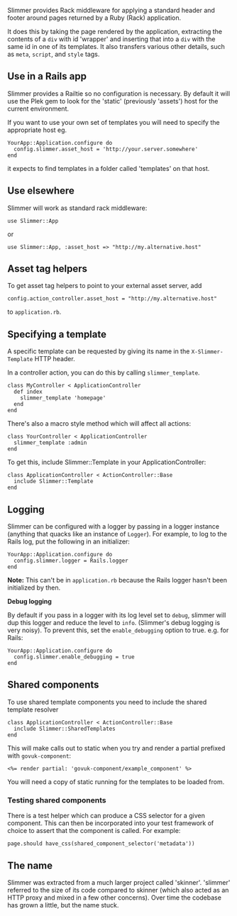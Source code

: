 Slimmer provides Rack middleware for applying a standard header and footer around pages
returned by a Ruby (Rack) application.

It does this by taking the page rendered by the application, extracting the contents of
a `div` with id 'wrapper' and inserting that into a `div` with the same id in one of its
templates. It also transfers various other details, such as `meta`, `script`, and `style` tags.

## Use in a Rails app

Slimmer provides a Railtie so no configuration is necessary. By default it will use the
Plek gem to look for the 'static' (previously 'assets') host for the current environment.

If you want to use your own set of templates you will need to specify the appropriate host
eg.

    YourApp::Application.configure do
      config.slimmer.asset_host = 'http://your.server.somewhere'
    end

it expects to find templates in a folder called 'templates' on that host.

## Use elsewhere

Slimmer will work as standard rack middleware:

    use Slimmer::App

or

    use Slimmer::App, :asset_host => "http://my.alternative.host"

## Asset tag helpers

To get asset tag helpers to point to your external asset server, add

    config.action_controller.asset_host = "http://my.alternative.host"
    
to `application.rb`.

## Specifying a template

A specific template can be requested by giving its name in the `X-Slimmer-Template` HTTP header.

In a controller action, you can do this by calling `slimmer_template`.

    class MyController < ApplicationController
      def index
        slimmer_template 'homepage'
      end
    end

There's also a macro style method which will affect all actions:

    class YourController < ApplicationController
      slimmer_template :admin
    end

To get this, include Slimmer::Template in your ApplicationController:

    class ApplicationController < ActionController::Base
      include Slimmer::Template
    end

## Logging

Slimmer can be configured with a logger by passing in a logger instance
(anything that quacks like an instance of `Logger`). For example, to log
to the Rails log, put the following in an initializer:

    YourApp::Application.configure do
      config.slimmer.logger = Rails.logger
    end

**Note:** This can't be in `application.rb` because the Rails logger hasn't been initialized by then.

**Debug logging**

By default if you pass in a logger with its log level set to `debug`, slimmer will dup this logger and reduce the level to `info`. (Slimmer's debug logging is very noisy).  To prevent this, set the `enable_debugging` option to true.  e.g. for Rails:

    YourApp::Application.configure do
      config.slimmer.enable_debugging = true
    end

## Shared components

To use shared template components you need to include the shared template resolver

    class ApplicationController < ActionController::Base
      include Slimmer::SharedTemplates
    end

This will make calls out to static when you try and render a partial prefixed with `govuk-component`:

    <%= render partial: 'govuk-component/example_component' %>

You will need a copy of static running for the templates to be loaded from.

### Testing shared components

There is a test helper which can produce a CSS selector for a given component.
This can then be incorporated into your test framework of choice to assert that
the component is called. For example:

    page.should have_css(shared_component_selector('metadata'))

## The name

Slimmer was extracted from a much larger project called 'skinner'. 'slimmer' referred to the size
of its code compared to skinner (which also acted as an HTTP proxy and mixed in a few other
concerns). Over time the codebase has grown a little, but the name stuck.
